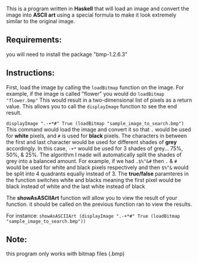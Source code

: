 This is a program written in **Haskell** that will load an image and convert the image into **ASCII art** using a special formula to make it look extremely similar to the original image.

## Requirements:
you will need to install the package "bmp-1.2.6.3"

## Instructions:

First, load the image by calling the ```loadBitmap``` function on the image. For example, if the image is called "flower" you would do ```loadBitmap "flower.bmp"```
This would result in a two-dimensional list of pixels as a return value. This allows you to call the ```displayImage``` function to see the end result.

```displayImage ".-+*#" True (loadBitmap "sample_image_to_search.bmp")``` This command would load the image and convert it so that `.` would be used for **white** pixels, and `#` is used for **black** pixels. The characters in between the first and last character would be used for different shades of **grey** accordingly. In this case, `-+*` would be used for 3 shades of grey... 75%, 50%, & 25%. The algorithm I made will automatically split the shades of grey into a balanced amount. For example, if we had `.$%^&#` then `.` & `#` would be used for white and black pixels respectively and then `$%^&` would be split into 4 quadrants equally instead of 3. The **true/false** paramteres in the function switches white and blacks meaning the first pixel would be black instead of white and the last white instead of black

The **showAsASCIIArt** function will allow you to view the result of your function. it should be called on the previous function ran to view the results. 

For instance: ```showAsASCIIArt (displayImage ".-+*#" True (loadBitmap "sample_image_to_search.bmp"))```


## Note: 
this program only works with bitmap files (.bmp)
